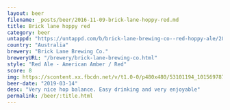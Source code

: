 ```yaml
---
layout: beer
filename: _posts/beer/2016-11-09-brick-lane-hoppy-red.md
title: Brick lane hoppy red
category: beer
untappd: "https://untappd.com/b/brick-lane-brewing-co--red-hoppy-ale/2868280"
country: "Australia"
brewery: "Brick Lane Brewing Co."
breweryURL: "/brewery/brick-lane-brewing-co.html"
style: "Red Ale - American Amber / Red"
score: 8
img: https://scontent.xx.fbcdn.net/v/t1.0-0/p480x480/53101194_10156978747218745_7519250179124363264_n.jpg?_nc_cat=105&_nc_oc=AQmYX_mv8if6swgzi-N-gTDRZ-Ic-aiIeAEbPkpAkIrKYuOFotM21fOtsAWwoqfNuz0&_nc_ht=scontent.xx&oh=2fd7200db14fd65dc51faea36df50b36&oe=5DA03B21
beer-date: "2019-03-14"
desc: "Very nice hop balance. Easy drinking and very enjoyable"
permalink: /beer/:title.html
---
```

